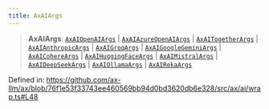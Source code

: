 ```yaml
---
title: AxAIArgs
---
```


> **AxAIArgs**: [`AxAIOpenAIArgs`](/api/#03-apidocs/interfaceaxaiopenaiargs) \| [`AxAIAzureOpenAIArgs`](/api/#03-apidocs/typealiasaxaiazureopenaiargs) \| [`AxAITogetherArgs`](/api/#03-apidocs/typealiasaxaitogetherargs) \| [`AxAIAnthropicArgs`](/api/#03-apidocs/interfaceaxaianthropicargs) \| [`AxAIGroqArgs`](/api/#03-apidocs/typealiasaxaigroqargs) \| [`AxAIGoogleGeminiArgs`](/api/#03-apidocs/interfaceaxaigooglegeminiargs) \| [`AxAICohereArgs`](/api/#03-apidocs/interfaceaxaicohereargs) \| [`AxAIHuggingFaceArgs`](/api/#03-apidocs/interfaceaxaihuggingfaceargs) \| [`AxAIMistralArgs`](/api/#03-apidocs/typealiasaxaimistralargs) \| [`AxAIDeepSeekArgs`](/api/#03-apidocs/typealiasaxaideepseekargs) \| [`AxAIOllamaArgs`](/api/#03-apidocs/typealiasaxaiollamaargs) \| [`AxAIRekaArgs`](/api/#03-apidocs/interfaceaxairekaargs)

Defined in: https://github.com/ax-llm/ax/blob/76f1e53f33743ee460569bb94d0bd3620db6e328/src/ax/ai/wrap.ts#L48
